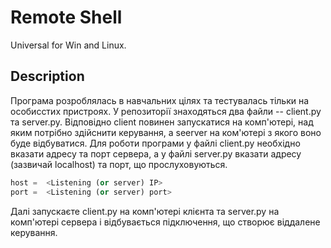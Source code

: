 # Remote Shell
Universal for Win and Linux.

## Description
Програма розроблялась в навчальних цілях та тестувалась тільки на особисстих пристроях.
У репозиторії знаходяться два файли -- client.py та server.py. Відповідно client повинен запускатися на комп'ютері, над яким потрібно здійснити керування, а seerver на ком'ютері з якого воно буде відбуватися.
Для роботи програми у файлі client.py необхідно вказати адресу та порт сервера, а у файлі server.py вказати адресу (зазвичай localhost) та порт, що прослуховуються.
```python
host =  <Listening (or server) IP>
port =  <Listening (or server) port>
```
Далі запускаєте client.py на комп'ютері клієнта та server.py на комп'ютері сервера і відбувається підключення, що створює віддалене керування.

